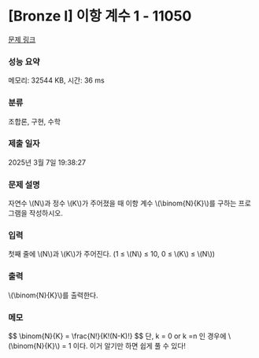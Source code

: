 # [Bronze I] 이항 계수 1 - 11050

[문제 링크](https://www.acmicpc.net/problem/11050)

### 성능 요약

메모리: 32544 KB, 시간: 36 ms

### 분류

조합론, 구현, 수학

### 제출 일자

2025년 3월 7일 19:38:27

### 문제 설명

<p>자연수 \(N\)과 정수 \(K\)가 주어졌을 때 이항 계수 \(\binom{N}{K}\)를 구하는 프로그램을 작성하시오.</p>

### 입력

 <p>첫째 줄에 \(N\)과 \(K\)가 주어진다. (1 ≤ \(N\) ≤ 10, 0 ≤ \(K\) ≤ \(N\))</p>

### 출력

 <p> \(\binom{N}{K}\)를 출력한다.</p>

### 메모

<p>
$$
\binom{N}{K} = \frac{N!}{K!(N-K)!}
$$
단, k = 0 or k =n 인 경우에 \(\binom{N}{K}\) = 1 이다. 이거 알기만 하면 쉽게 풀 수 있다!
</p>
